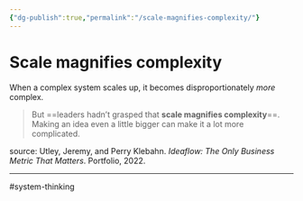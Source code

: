 ```yaml
---
{"dg-publish":true,"permalink":"/scale-magnifies-complexity/"}
---
```



# Scale magnifies complexity

When a complex system scales up, it becomes disproportionately *more* complex.

> But ==leaders hadn’t grasped that **scale magnifies complexity**==. Making an idea even a little bigger can make it a lot more complicated.

source: Utley, Jeremy, and Perry Klebahn. _Ideaflow: The Only Business Metric That Matters_. Portfolio, 2022.

---
#system-thinking